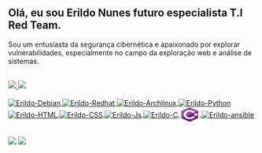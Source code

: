 ## Olá, eu sou Erildo Nunes futuro especialista T.I  Red Team.
Sou um entusiasta da segurança cibernética e apaixonado por explorar vulnerabilidades, especialmente no campo da exploração web e análise de sistemas.
<div style="display: inline_block"><br>
  
  <a href="https://beacons.ai/Erildo07">
    <img height="180em" src="https://github-readme-stats.vercel.app/api?username=Erildo07&show_icons=true&bg_color=00000000" />
    <img height="180em" src="https://github-readme-stats.vercel.app/api/top-langs/?username=Erildo07&layout=compact&show_icons=true&bg_color=00000000" />
</div>
    
<div style="display: inline_block"><br>
  <img align="center" alt="Erildo-Debian" height="37" width="40" img src="https://cdn.jsdelivr.net/gh/devicons/devicon@latest/icons/debian/debian-plain-wordmark.svg">
  <img align="center" alt="Erildo-Redhat" height="37" width="40" img src="https://cdn.jsdelivr.net/gh/devicons/devicon@latest/icons/redhat/redhat-original.svg">
  <img align="center" alt="Erildo-Archlinux" height="37" width="40" img src="https://cdn.jsdelivr.net/gh/devicons/devicon@latest/icons/archlinux/archlinux-original.svg">
  <img align="center" alt="Erildo-Python" height="37" width="40" img src="https://cdn.jsdelivr.net/gh/devicons/devicon@latest/icons/python/python-original.svg">
  <img align="center" alt="Erildo-HTML" height="30" width="40" img src="https://cdn.jsdelivr.net/gh/devicons/devicon@latest/icons/html5/html5-original.svg">
   <img align="center" alt="Erildo-CSS" height="30" width="40" img src="https://cdn.jsdelivr.net/gh/devicons/devicon@latest/icons/css3/css3-original.svg">
   <img align="center" alt="Erildo-Js" height="30" width="40" img src="https://cdn.jsdelivr.net/gh/devicons/devicon@latest/icons/javascript/javascript-original.svg">
  <img align="center" alt="Erildo-C" height="30" width="40" img src="https://cdn.jsdelivr.net/gh/devicons/devicon@latest/icons/c/c-original.svg">
  <img align="center" alt="Erildo-Csharp" height="30" width="40" src="https://raw.githubusercontent.com/devicons/devicon/master/icons/csharp/csharp-original.svg">
  <img align="center" alt="Erildo-ansible" height="30" width="40" img src="https://cdn.jsdelivr.net/gh/devicons/devicon@latest/icons/ansible/ansible-original.svg">
          
</div>
  
  ##
 
<div>
  <a href="https://www.linkedin.com/in/erildo-nunes-27ab4427a/" target="_blank"><img src="https://img.shields.io/badge/-LinkedIn-%230077B5?style=for-the-badge&logo=linkedin&logoColor=white" target="_blank"></a>
  <a href="https://www.instagram.com/erildo_07/" target="_blank"><img src="https://img.shields.io/badge/-Instagram-%23E4405F?style=for-the-badge&logo=instagram&logoColor=white" target="_blank"></a> 
  
</div>
